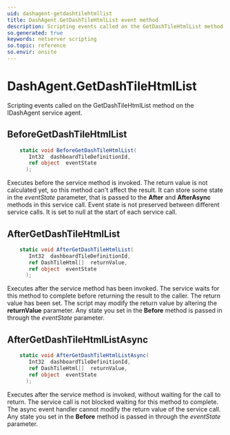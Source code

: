 ```yaml
---
uid: dashagent-getdashtilehtmllist
title: DashAgent.GetDashTileHtmlList event method
description: Scripting events called on the GetDashTileHtmlList method on the DashAgent service agent.
so.generated: true
keywords: netserver scripting
so.topic: reference
so.envir: onsite
---
```

# DashAgent.GetDashTileHtmlList

Scripting events called on the <see cref='M:IDashAgent.GetDashTileHtmlList'>GetDashTileHtmlList</see> method on the <see cref='IDashAgent'>IDashAgent</see>  service agent.

## BeforeGetDashTileHtmlList
```cs
    static void BeforeGetDashTileHtmlList(
       Int32  dashboardTileDefinitionId,
       ref object  eventState
      );
```
Executes before the service method is invoked.
The return value is not calculated yet, so this method can't affect the result.
It can store some state in the *eventState* parameter, that is passed to the **After** and **AfterAsync** methods in this service call.
Event state is not preserved between different service calls. It is set to null at the start of each service call.
## AfterGetDashTileHtmlList
```cs
    static void AfterGetDashTileHtmlList(
       Int32  dashboardTileDefinitionId,
       ref DashTileHtml[]  returnValue,
       ref object  eventState
      );
```
Executes after the service method has been invoked. The service waits for this method to complete before returning the result to the caller.
The return value has been set. The script may modify the return value by altering the **returnValue** parameter.
Any state you set in the **Before** method is passed in through the *eventState* parameter.
## AfterGetDashTileHtmlListAsync
```cs
    static void AfterGetDashTileHtmlListAsync(
       Int32  dashboardTileDefinitionId,
       ref DashTileHtml[]  returnValue,
       ref object  eventState
      );
```
Executes after the service method is invoked, without waiting for the call to return.
The service call is not blocked waiting for this method to complete.
The async event handler cannot modify the return value of the service call.
Any state you set in the **Before** method is passed in through the *eventState* parameter.

